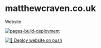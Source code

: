 # matthewcraven.co.uk
Website



[![pages-build-deployment](https://github.com/cravo/matthewcravencouk/actions/workflows/pages/pages-build-deployment/badge.svg)](https://github.com/cravo/matthewcravencouk/actions/workflows/pages/pages-build-deployment)

[![🚀 Deploy website on push](https://github.com/cravo/matthewcravencouk/actions/workflows/main.yml/badge.svg)](https://github.com/cravo/matthewcravencouk/actions/workflows/main.yml)
